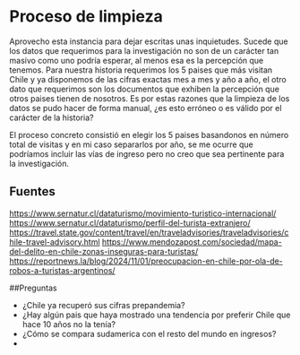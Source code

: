 # Proceso de limpieza
Aprovecho esta instancia para dejar escritas unas inquietudes. 
Sucede que los datos que requerimos para la investigación no son de un carácter tan masivo como uno podría esperar, al menos esa es la percepción que tenemos. Para nuestra historia requerimos los 5 paises que más visitan Chile y ya disponemos de las cifras exactas mes a mes y año a año,
el otro dato que requerimos son los documentos que exhiben la percepción que otros paises tienen de nosotros. Es por estas razones que la limpieza de los datos se pudo hacer de forma manual, ¿es esto erróneo o es válido por el carácter de la historia?

El proceso concreto consistió en elegir los 5 paises basandonos en número total de visitas y en mi caso separarlos por año, se me ocurre que podríamos incluir las vías de ingreso pero no creo que sea pertinente para la investigación.

## Fuentes
https://www.sernatur.cl/dataturismo/movimiento-turistico-internacional/
https://www.sernatur.cl/dataturismo/perfil-del-turista-extranjero/
https://travel.state.gov/content/travel/en/traveladvisories/traveladvisories/chile-travel-advisory.html
https://www.mendozapost.com/sociedad/mapa-del-delito-en-chile-zonas-inseguras-para-turistas/
https://reportnews.la/blog/2024/11/01/preocupacion-en-chile-por-ola-de-robos-a-turistas-argentinos/


##Preguntas
- ¿Chile ya recuperó sus cifras prepandemia?
- ¿Hay algún pais que haya mostrado una tendencia por preferir Chile que hace 10 años no la tenía?
- ¿Cómo se compara sudamerica con el resto del mundo en ingresos?
- 
